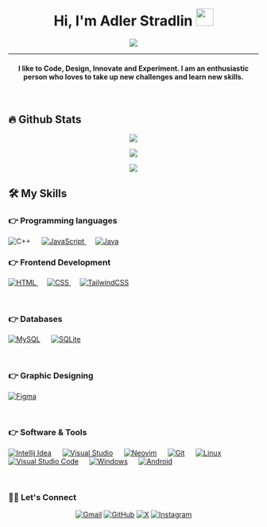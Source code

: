 
<h1 align="center">
  Hi, I'm Adler Stradlin 
  <img src="https://media.giphy.com/media/hvRJCLFzcasrR4ia7z/giphy.gif" width="35">
</h1>
<p align="center">
  <a href="https://github.com/DenverCoder1/readme-typing-svg">
    <img src="https://readme-typing-svg.herokuapp.com?lines=Software+Engineer+Student;Full+Stack+Developer;DS%20|%20AI%20|%20ML%20Enthusiast;Graphic%20Designer;Always%20learning%20new%20things&center=true&width=500&height=50">
  </a>
</p>
<hr/>
<h4 align="center">
  I like to Code, Design, Innovate and Experiment. I am an enthusiastic person who loves to take up new challenges and learn new skills.
</h4>
<br>

## 🔥 Github Stats
<p align="center">
  <img src="https://github-readme-stats.vercel.app/api?username=Adstart5672&theme=dark&show_icons=true&hide_border=false&count_private=true"/>
</p>
<p align="center">
  <img src="https://github-readme-streak-stats.herokuapp.com/?user=Adstart5672&theme=dark&hide_border=false"/>
</p>
<p align="center">
  <img src="https://github-readme-stats.vercel.app/api/top-langs/?username=Adstart5672&theme=dark&show_icons=true&hide_border=false&layout=compact"/>
</p>

## 🛠️ My Skills

### 👉 Programming languages
<p align="left">
  <a><img alt="C++" src="https://img.shields.io/badge/C%2B%2B-00599C?logo=cplusplus&logoColor=fff&style=for-the-badge"></a>
  &emsp;
  <a href="https://developer.mozilla.org/en-US/docs/Web/JavaScript" target="_blank">
    <img alt="JavaScript" src="https://img.shields.io/badge/JavaScript-F7DF1E?logo=javascript&logoColor=000&style=for-the-badge">
  </a>
  &emsp;
  <a href="https://www.java.com" target="_blank">
    <img alt="Java" src="https://img.shields.io/badge/Java-ED8B00?style=for-the-badge&logo=java&logoColor=white">
  </a>
</p>

### 👉 Frontend Development
<p align="left">
  <a href="https://www.w3.org/html/" target="_blank">
    <img alt="HTML" src="https://img.shields.io/badge/HTML5-E34F26?logo=html5&logoColor=fff&style=for-the-badge">
  </a>
  &emsp;
  <a href="https://www.w3schools.com/css/" target="_blank">
    <img alt="CSS" src="https://img.shields.io/badge/CSS3-1572B6?logo=css3&logoColor=fff&style=for-the-badge">
  </a>
  &emsp;
  <a href="https://tailwindcss.com/">
    <img alt="TailwindCSS" src="https://img.shields.io/badge/Tailwind%20CSS-06B6D4?logo=tailwindcss&logoColor=fff&style=for-the-badge"/>
  </a>
</p>

<br>

### 👉 Databases
<p align="left">
  <a href="https://www.mysql.com/"><img alt="MySQL" src="https://img.shields.io/badge/MySQL-4479A1?logo=mysql&logoColor=fff&style=for-the-badge"></a>
  &emsp;
  <a href="https://www.sqlite.org/"><img alt="SQLite" src="https://img.shields.io/badge/SQLite-003B57?logo=sqlite&logoColor=fff&style=for-the-badge"/></a>
</p>
<br>

### 👉 Graphic Designing
<p align="left">
  <a href="https://www.figma.com/">
    <img alt="Figma" src="https://img.shields.io/badge/figma-%23F24E1E.svg?style=for-the-badge&logo=figma&logoColor=white"/>
  </a>
</p>
<br>

### 👉 Software & Tools
<p align="left">
  <a href="#"><img alt="Intellij Idea" src="https://img.shields.io/badge/IntelliJIDEA-000000.svg?style=for-the-badge&logo=intellij-idea&logoColor=white"></a>
  &emsp;
  <a href="#"><img alt="Visual Studio" src="https://img.shields.io/badge/Visual%20Studio-5C2D91.svg?style=for-the-badge&logo=visual-studio&logoColor=white"></a>
  &emsp;
  <a href="#"><img alt="Neovim" src="https://img.shields.io/badge/NeoVim-%2357A143.svg?&style=for-the-badge&logo=neovim&logoColor=white"></a>
  &emsp;
  <a href="#"><img alt="Git" src="https://img.shields.io/badge/Git-F05032?logo=git&logoColor=fff&style=for-the-badge"></a>
  &emsp;
  <a href="#"><img alt="Linux" src="https://img.shields.io/badge/Linux-FCC624?logo=linux&logoColor=000&style=for-the-badge"></a>
  &emsp;
  <a href="#"><img alt="Visual Studio Code" src="https://img.shields.io/badge/Visual%20Studio%20Code-007ACC?logo=visualstudiocode&logoColor=fff&style=for-the-badge"></a>
  &emsp;
  <a href="#"><img alt="Windows" src="https://img.shields.io/badge/Windows-0078D6?style=for-the-badge&logo=windows&logoColor=white"></a>
  &emsp;
  <a href="#"><img alt="Android" src="https://img.shields.io/badge/Android-3DDC84?style=for-the-badge&logo=android&logoColor=white"></a>
</p>
<br>

### 🙋‍♀️ Let's Connect
<p align="center">
  <a href="mailto:adlerartsj@gmail.com"><img src="https://img.shields.io/badge/Gmail-EA4335?logo=gmail&logoColor=fff&style=for-the-badge" alt="Gmail"/></a>
  <a href="https://github.com/Adstart5672"><img src="https://img.shields.io/badge/GitHub-181717?logo=github&logoColor=fff&style=for-the-badge" alt="GitHub"/></a>
  <a href="https://x.com/AdlerArt18"><img src="https://img.shields.io/badge/X-000?logo=x&logoColor=fff&style=for-the-badge" alt="X"/></a>
  <a href="https://www.instagram.com/adlerartsj?igsh=M2h5Nmk2M2xyNWd3"><img src="https://img.shields.io/badge/Instagram-E4405F?logo=instagram&logoColor=fff&style=for-the-badge" alt="Instagram"/></a>
  <a href="https://img.shields.io/badge/YouTube-F00?logo=youtube&logoColor=fff&style=for-the-badge" alt="Youtube"/></a>
</p>













